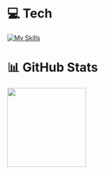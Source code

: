 # 💻 Tech
[![My Skills](https://skillicons.dev/icons?i=py,selenium,arch)](https://skillicons.dev)

# 📊 GitHub Stats

<a href="https://github.com/anuraghazra/convoychat">
  <img height=180 align="center" src="https://github-readme-stats.vercel.app/api/top-langs/?username=bysedd&theme=dark&size_weight=0.5&count_weight=0.1&hide_border=true&layout=compact" />
</a>
